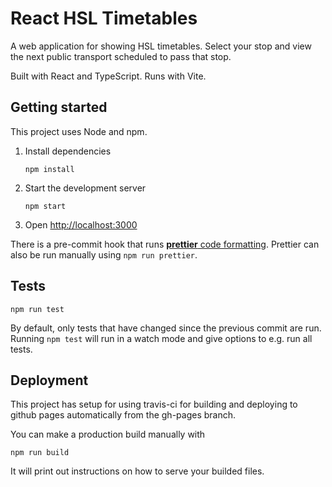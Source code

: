 # React HSL Timetables

A web application for showing HSL timetables. Select your stop and view the next public transport scheduled to pass that stop.

Built with React and TypeScript. Runs with Vite.

## Getting started

This project uses Node and npm.

1. Install dependencies
   ```
   npm install
   ```
2. Start the development server
   ```
   npm start
   ```
3. Open [http://localhost:3000](http://localhost:3000)

There is a pre-commit hook that runs [**prettier** code formatting](https://prettier.io/). Prettier can also be run manually using `npm run prettier`.

## Tests

```
npm run test
```

By default, only tests that have changed since the previous commit are run. Running `npm test` will run in a watch mode and give options to e.g. run all tests.

## Deployment

This project has setup for using travis-ci for building and deploying to github pages automatically from the gh-pages branch.

You can make a production build manually with

```
npm run build
```

It will print out instructions on how to serve your builded files.
